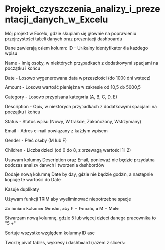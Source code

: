 # Projekt_czyszczenia_analizy_i_prezentacji_danych_w_Excelu
Mój projekt w Excelu, gdzie skupiam się głównie na poprawieniu przejrzystości tabeli danych oraz prezentacji dashboardu

Dane zawierają osiem kolumn:
ID - Unikalny identyfikator dla każdego wpisu

Name - Imię osoby, w niektórych przypadkach z dodatkowymi spacjami na początku i końcu

Date - Losowo wygenerowana data w przeszłości (do 1000 dni wstecz)

Amount - Losowa wartość pieniężna w zakresie od 10,5 do 5000,5

Category - Losowo przypisana kategoria (A, B, C, D, E)

Description - Opis, w niektórych przypadkach z dodatkowymi spacjami na początku i końcu

Status - Status wpisu (Nowy, W trakcie, Zakończony, Wstrzymany)

Email - Adres e-mail powiązany z każdym wpisem

Gender - Płeć osoby (M lub F)

Children - Liczba dzieci (od 0 do 8, z przewagą wartości 1 i 2)

Usuwam kolumny Description oraz Email, ponieważ nie będzie przydatna podczas analizy danych i tworzenia dashbordów

Dodaje nową kolumnę Date by day, gdzie nie będzie godzin, a następnie kopiuję te wartości do Date

Kasuje duplikaty

Używam funkcji TRIM aby wyeliminować niepotrzebne spacje

Zmieniam kolumne Gender, aby F = Female, a M = Male

Stwarzam nową kolumnę, gdzie 5 lub więcej dzieci danego pracownika to "5 +"

Sortuje wszystko względem kolumny ID asc

Tworzę pivot tables, wykresy i dashboard (razem z slicers)
